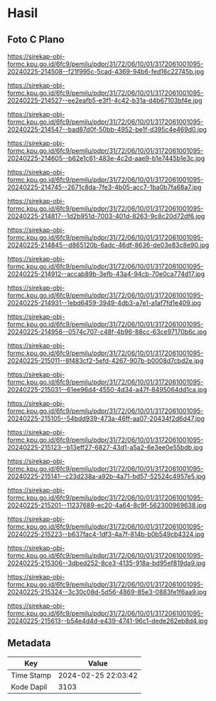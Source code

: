 # Hasil

## Foto C Plano

https://sirekap-obj-formc.kpu.go.id/6fc9/pemilu/pdpr/31/72/06/10/01/3172061001095-20240225-214508--f21f995c-5cad-4369-94b6-fed16c22745b.jpg

https://sirekap-obj-formc.kpu.go.id/6fc9/pemilu/pdpr/31/72/06/10/01/3172061001095-20240225-214527--ee2eafb5-e3f1-4c42-b31a-d4b67103bf4e.jpg

https://sirekap-obj-formc.kpu.go.id/6fc9/pemilu/pdpr/31/72/06/10/01/3172061001095-20240225-214547--bad87d0f-50bb-4952-be1f-d395c4e469d0.jpg

https://sirekap-obj-formc.kpu.go.id/6fc9/pemilu/pdpr/31/72/06/10/01/3172061001095-20240225-214605--b62e1c61-483e-4c2d-aae9-b1e7445b1e3c.jpg

https://sirekap-obj-formc.kpu.go.id/6fc9/pemilu/pdpr/31/72/06/10/01/3172061001095-20240225-214745--2671c8da-7fe3-4b05-acc7-1ba0b7fa68a7.jpg

https://sirekap-obj-formc.kpu.go.id/6fc9/pemilu/pdpr/31/72/06/10/01/3172061001095-20240225-214817--1d2b951d-7003-401d-8263-9c8c20d72df6.jpg

https://sirekap-obj-formc.kpu.go.id/6fc9/pemilu/pdpr/31/72/06/10/01/3172061001095-20240225-214845--d865120b-6adc-46df-8636-de03e83c8e90.jpg

https://sirekap-obj-formc.kpu.go.id/6fc9/pemilu/pdpr/31/72/06/10/01/3172061001095-20240225-214912--accab89b-3efb-43a4-94cb-70e0ca774d17.jpg

https://sirekap-obj-formc.kpu.go.id/6fc9/pemilu/pdpr/31/72/06/10/01/3172061001095-20240225-214931--1ebd6459-3949-4db3-a7e1-a1af7fd1e409.jpg

https://sirekap-obj-formc.kpu.go.id/6fc9/pemilu/pdpr/31/72/06/10/01/3172061001095-20240225-214956--0574c707-c48f-4b96-88cc-63ce97170b6c.jpg

https://sirekap-obj-formc.kpu.go.id/6fc9/pemilu/pdpr/31/72/06/10/01/3172061001095-20240225-215011--8f483cf2-5efd-4267-907b-b0008d7cbd2e.jpg

https://sirekap-obj-formc.kpu.go.id/6fc9/pemilu/pdpr/31/72/06/10/01/3172061001095-20240225-215031--61ee96d4-4550-4d34-a47f-8495064dd1ca.jpg

https://sirekap-obj-formc.kpu.go.id/6fc9/pemilu/pdpr/31/72/06/10/01/3172061001095-20240225-215105--54bdd939-473a-46ff-aa07-20434f2d6d47.jpg

https://sirekap-obj-formc.kpu.go.id/6fc9/pemilu/pdpr/31/72/06/10/01/3172061001095-20240225-215123--b13eff27-6827-43d1-a5a2-6e3ee0e55bdb.jpg

https://sirekap-obj-formc.kpu.go.id/6fc9/pemilu/pdpr/31/72/06/10/01/3172061001095-20240225-215141--c23d238a-a92b-4a71-bd57-52524c4957e5.jpg

https://sirekap-obj-formc.kpu.go.id/6fc9/pemilu/pdpr/31/72/06/10/01/3172061001095-20240225-215201--11237689-ec20-4a64-8c9f-562300969638.jpg

https://sirekap-obj-formc.kpu.go.id/6fc9/pemilu/pdpr/31/72/06/10/01/3172061001095-20240225-215223--b637fac4-1df3-4a7f-814b-b0b549cb4324.jpg

https://sirekap-obj-formc.kpu.go.id/6fc9/pemilu/pdpr/31/72/06/10/01/3172061001095-20240225-215306--3dbed252-8ce3-4135-918a-bd95ef819da9.jpg

https://sirekap-obj-formc.kpu.go.id/6fc9/pemilu/pdpr/31/72/06/10/01/3172061001095-20240225-215324--3c30c08d-5d56-4869-85e3-0883fe1f6aa9.jpg

https://sirekap-obj-formc.kpu.go.id/6fc9/pemilu/pdpr/31/72/06/10/01/3172061001095-20240225-215613--b54e4d4d-e439-4741-96c1-dede262eb8d4.jpg


## Metadata

| Key        | Value               |
| ---------- | ------------------- |
| Time Stamp | 2024-02-25 22:03:42 |
| Kode Dapil | 3103                |



